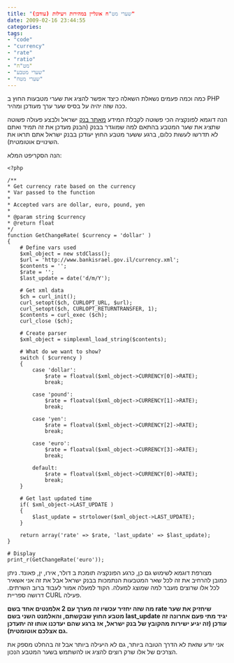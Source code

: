 ```yaml
---
title: "שערי מט"ח אונליין במהירות ויעילות (עודכן)"
date: 2009-02-16 23:44:55
categories: 
tags: 
- "code"
- "currency"
- "rate"
- "ratio"
- "מט"ח"
- "שערי מטבע"
- "שערי מטח"
---
```


כמה וכמה פעמים נשאלת השאלה כיצד אפשר להציג את שערי מטבעות החוץ ב PHP ככה שזה יהיה על בסיס שער ערך מעודכן ומהיר.

הנה דוגמא לפונקציה הכי פשוטה לקבלת המידע <a href="http://www.bankisrael.gov.il/currency.xml" target="_blank">מאתר בנק</a> ישראל ולבצע פעולה פשוטה שתציג את שער המטבע בהתאם למה שמוגדר בבנק (הבנק מעדכן את זה תמיד ואתם לא תדרשו לעשות כלום, ברגע ששער מטבע החוץ יעודכן בבנק ישראל אתם תראו את השינויים אוטומטית).

הנה הסקריפט המלא:

```
<?php

/**
* Get currency rate based on the currency
* Var passed to the function
*
* Accepted vars are dollar, euro, pound, yen
*
* @param string $currency
* @return float
*/
function GetChangeRate( $currency = 'dollar' )
{
    # Define vars used
    $xml_object = new stdClass();
    $url = 'http://www.bankisrael.gov.il/currency.xml';
    $contents = '';
    $rate = '';
    $last_update = date('d/m/Y');

    # Get xml data
    $ch = curl_init();
    curl_setopt($ch, CURLOPT_URL, $url);
    curl_setopt($ch, CURLOPT_RETURNTRANSFER, 1);
    $contents = curl_exec ($ch);
    curl_close ($ch);

    # Create parser
    $xml_object = simplexml_load_string($contents);

    # What do we want to show?
    switch ( $currency )
    {
        case 'dollar':
            $rate = floatval($xml_object->CURRENCY[0]->RATE);
            break;

        case 'pound':
            $rate = floatval($xml_object->CURRENCY[1]->RATE);
            break;

        case 'yen':
            $rate = floatval($xml_object->CURRENCY[2]->RATE);
            break;

        case 'euro':
            $rate = floatval($xml_object->CURRENCY[3]->RATE);
            break;

        default:
            $rate = floatval($xml_object->CURRENCY[0]->RATE);
            break;
    }

    # Get last updated time
    if( $xml_object->LAST_UPDATE )
    {
        $last_update = strtolower($xml_object->LAST_UPDATE);
    }

    return array('rate' => $rate, 'last_update' => $last_update);
}

# Display
print_r(GetChangeRate('euro'));
```

מצורפת דוגמא לשימוש גם כן, כרגע הפונקציה תומכת ב דולר, אירו, ין, פאונד. ניתן כמובן להרחיב את זה לכל שאר המטבעות הנתמכות בבנק ישראל אבל את זה אני אשאיר לכל אלו שרוצים מעבר למה שמוצג למעלה. הקוד למעלה אמור לעבוד ברוב השרתים. דרושה ספריית CURL פעילה.

<strong>מה שזה יחזיר עכשיו זה מערך עם 2 אלמנטים אחד בשם rate שיחזיק את שער מטבע החוץ שבקשתם, והאלמנט השני בשם last_update יגיד מתי פעם אחרונה זה עודכן (זה יגיע ישירות מהקובץ של בנק ישראל, אז ברגע שהם יעדכנו אותו זה יתעדכן גם אצלכם אוטומטית).</strong>

אני יודע שזאת לא הדרך הטובה ביותר, גם לא היעילה ביותר אבל זה בהחלט מספק את הצרכים של אלו שרק רוצים להציג או להשתמש בשער המטבע הנכון.
